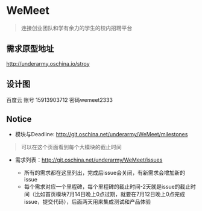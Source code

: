 # WeMeet

> 连接创业团队和学有余力的学生的校内招聘平台


## 需求原型地址 

http://underarmy.oschina.io/stroy

## 设计图

百度云 账号 15913903712 密码wemeet2333

## Notice
- 模块与Deadline: http://git.oschina.net/underarmy/WeMeet/milestones

> 可以在这个页面看到每个大模块的截止时间

- 需求列表：http://git.oschina.net/underarmy/WeMeet/issues

  - 所有的需求都在这里列出，完成后issue会关闭，有新需求会增加新的issue
  - 每个需求对应一个里程碑，每个里程碑的截止时间-2天就是issue的截止时间（比如首页模块7月14日晚上0点过期，就要在7月12日晚上0点完成issue，提交代码），后面两天用来集成测试和产品体验
